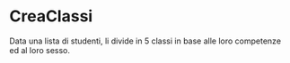 # CreaClassi
Data una lista di studenti, li divide in 5 classi in base alle loro competenze ed al loro sesso.
